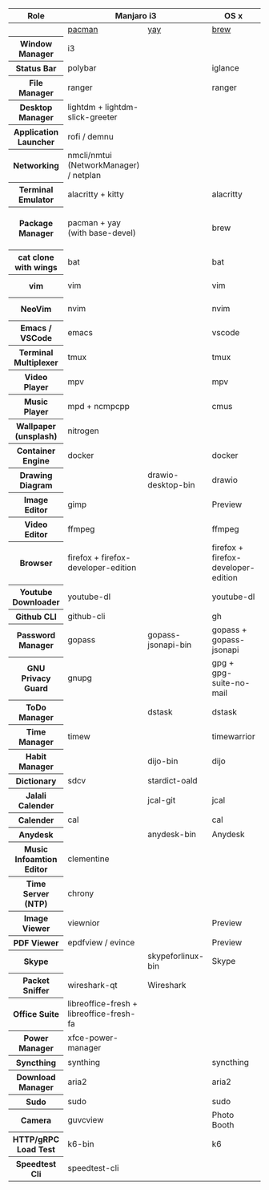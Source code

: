 <!--
	vim: ft=html
-->

<table>
  <thead>
    <tr>
      <th>Role</th>
      <th colspan="2">Manjaro i3</th>
      <th>OS x</th>
      <th colspan="2">windows</th>
    </tr>
  </thead>
  <tbody>
    <tr>
      <td></td>
      <td>
        <a
          href="https://archlinux.org/pacman/"
          target="_blank"
          rel="noopener noreferrer"
          >pacman</a
        >
      </td>
      <td>
        <a
          href="https://github.com/Jguer/yay"
          target="_blank"
          rel="noopener noreferrer"
          >yay</a
        >
      </td>
      <td>
        <a href="https://brew.sh/" target="_blank" rel="noopener noreferrer"
          >brew</a
        >
      </td>
      <td>
        <a href="https://scoop.sh/" target="_blank" rel="noopener noreferrer"
          >scoop</a
        >
      </td>
      <td>
        <a
          href="https://chocolatey.org/"
          target="_blank"
          rel="noopener noreferrer"
          >chocolatey</a
        >
      </td>
    </tr>
    <tr>
      <th>Window Manager</th>
      <td>i3</td>
      <td></td>
      <td></td>
      <td></td>
      <td></td>
    </tr>
    <tr>
      <th>Status Bar</th>
      <td>polybar</td>
      <td></td>
      <td>iglance</td>
      <td></td>
      <td></td>
    </tr>
    <tr>
      <th>File Manager</th>
      <td>ranger</td>
      <td></td>
      <td>ranger</td>
      <td></td>
      <td></td>
    </tr>
    <tr>
      <th>Desktop Manager</th>
      <td>lightdm + lightdm-slick-greeter</td>
      <td></td>
      <td></td>
      <td></td>
      <td></td>
    </tr>
    <tr>
      <th>Application Launcher</th>
      <td>rofi / demnu</td>
      <td></td>
      <td></td>
      <td></td>
      <td></td>
    </tr>
    <tr>
      <th>Networking</th>
      <td>nmcli/nmtui (NetworkManager) / netplan</td>
      <td></td>
      <td></td>
      <td></td>
      <td></td>
    </tr>
    <tr>
      <th>Terminal Emulator</th>
      <td>alacritty + kitty</td>
      <td></td>
      <td>alacritty</td>
      <td></td>
      <td></td>
    </tr>
    <tr>
      <th>Package Manager</th>
      <td>pacman + yay (with base-devel)</td>
      <td></td>
      <td>brew</td>
      <td>scopp (with extra bucket)</td>
      <td>choco</td>
    </tr>
    <tr>
      <th>cat clone with wings</th>
      <td>bat</td>
      <td></td>
      <td>bat</td>
      <td>bat</td>
      <td></td>
    </tr>
    <tr>
      <th>vim</th>
      <td>vim</td>
      <td></td>
      <td>vim</td>
      <td>vim (use wsl)</td>
      <td></td>
    </tr>
    <tr>
      <th>NeoVim</th>
      <td>nvim</td>
      <td></td>
      <td>nvim</td>
      <td>nvim (use wsl)</td>
      <td></td>
    </tr>
    <tr>
      <th>Emacs / VSCode</th>
      <td>emacs</td>
      <td></td>
      <td>vscode</td>
      <td></td>
      <td>emacs</td>
    </tr>
    <tr>
      <th>Terminal Multiplexer</th>
      <td>tmux</td>
      <td></td>
      <td>tmux</td>
      <td></td>
      <td></td>
    </tr>
    <tr>
      <th>Video Player</th>
      <td>mpv</td>
      <td></td>
      <td>mpv</td>
      <td></td>
      <td>vlc</td>
    </tr>
    <tr>
      <th>Music Player</th>
      <td>mpd + ncmpcpp</td>
      <td></td>
      <td>cmus</td>
      <td></td>
      <td></td>
    </tr>
    <tr>
      <th>Wallpaper (unsplash)</th>
      <td>nitrogen</td>
      <td></td>
      <td></td>
      <td></td>
      <td></td>
    </tr>
    <tr>
      <th>Container Engine</th>
      <td>docker</td>
      <td></td>
      <td>docker</td>
      <td></td>
      <td></td>
    </tr>
    <tr>
      <th>Drawing Diagram</th>
      <td></td>
      <td>drawio-desktop-bin</td>
      <td>drawio</td>
      <td></td>
      <td></td>
    </tr>
    <tr>
      <th>Image Editor</th>
      <td>gimp</td>
      <td></td>
      <td>Preview</td>
      <td></td>
      <td></td>
    </tr>
    <tr>
      <th>Video Editor</th>
      <td>ffmpeg</td>
      <td></td>
      <td>ffmpeg</td>
      <td>ffmpeg</td>
      <td></td>
    </tr>
    <tr>
      <th>Browser</th>
      <td>firefox + firefox-developer-edition</td>
      <td></td>
      <td>firefox + firefox-developer-edition</td>
      <td></td>
      <td>firefox</td>
    </tr>
    <tr>
      <th>Youtube Downloader</th>
      <td>youtube-dl</td>
      <td></td>
      <td>youtube-dl</td>
      <td>youtube-dl</td>
      <td></td>
    </tr>
    <tr>
      <th>Github CLI</th>
      <td>github-cli</td>
      <td></td>
      <td>gh</td>
      <td></td>
      <td></td>
    </tr>
    <tr>
      <th>Password Manager</th>
      <td>gopass</td>
      <td>gopass-jsonapi-bin</td>
      <td>gopass + gopass-jsonapi</td>
      <td></td>
      <td></td>
    </tr>
    <tr>
      <th>GNU Privacy Guard</th>
      <td>gnupg</td>
      <td></td>
      <td>gpg + gpg-suite-no-mail</td>
      <td></td>
      <td>gpg4win</td>
    </tr>
    <tr>
      <th>ToDo Manager</th>
      <td></td>
      <td>dstask</td>
      <td>dstask</td>
      <td></td>
      <td></td>
    </tr>
    <tr>
      <th>Time Manager</th>
      <td>timew</td>
      <td></td>
      <td>timewarrior</td>
      <td></td>
      <td></td>
    </tr>
    <tr>
      <th>Habit Manager</th>
      <td></td>
      <td>dijo-bin</td>
      <td>dijo</td>
      <td></td>
      <td></td>
    </tr>
    <tr>
      <th>Dictionary</th>
      <td>sdcv</td>
      <td>stardict-oald</td>
      <td></td>
      <td></td>
      <td></td>
    </tr>
    <tr>
      <th>Jalali Calender</th>
      <td></td>
      <td>jcal-git</td>
      <td>jcal</td>
      <td></td>
      <td></td>
    </tr>
    <tr>
      <th>Calender</th>
      <td>cal</td>
      <td></td>
      <td>cal</td>
      <td></td>
      <td></td>
    </tr>
    <tr>
      <th>Anydesk</th>
      <td></td>
      <td>anydesk-bin</td>
      <td>Anydesk</td>
      <td></td>
      <td></td>
    </tr>
    <tr>
      <th>Music Infoamtion Editor</th>
      <td>clementine</td>
      <td></td>
      <td></td>
      <td></td>
      <td></td>
    </tr>
    <tr>
      <th>Time Server (NTP)</th>
      <td>chrony</td>
      <td></td>
      <td></td>
      <td></td>
      <td></td>
    </tr>
    <tr>
      <th>Image Viewer</th>
      <td>viewnior</td>
      <td></td>
      <td>Preview</td>
      <td></td>
      <td></td>
    </tr>
    <tr>
      <th>PDF Viewer</th>
      <td>epdfview / evince</td>
      <td></td>
      <td>Preview</td>
      <td></td>
      <td>adobereader</td>
    </tr>
    <tr>
      <th>Skype</th>
      <td></td>
      <td>skypeforlinux-bin</td>
      <td>Skype</td>
      <td></td>
      <td>Skype</td>
    </tr>
    <tr>
      <th>Packet Sniffer</th>
      <td>wireshark-qt</td>
      <td>Wireshark</td>
      <td></td>
      <td></td>
      <td></td>
    </tr>
    <tr>
      <th>Office Suite</th>
      <td>libreoffice-fresh + libreoffice-fresh-fa</td>
      <td></td>
      <td></td>
      <td></td>
      <td>Microsoft Windows</td>
    </tr>
    <tr>
      <th>Power Manager</th>
      <td>xfce-power-manager</td>
      <td></td>
      <td></td>
      <td></td>
      <td></td>
    </tr>
    <tr>
      <th>Syncthing</th>
      <td>synthing</td>
      <td></td>
      <td>syncthing</td>
      <td></td>
      <td>SyncTrayzor</td>
    </tr>
    <tr>
      <th>Download Manager</th>
      <td>aria2</td>
      <td></td>
      <td>aria2</td>
      <td>aria2</td>
      <td></td>
    </tr>
    <tr>
      <th>Sudo</th>
      <td>sudo</td>
      <td></td>
      <td>sudo</td>
      <td>sudo</td>
      <td></td>
    </tr>
    <tr>
      <th>Camera</th>
      <td>guvcview</td>
      <td></td>
      <td>Photo Booth</td>
      <td></td>
      <td>Camera</td>
    </tr>
    <tr>
      <th>HTTP/gRPC Load Test</th>
      <td>k6-bin</td>
      <td></td>
      <td>k6</td>
      <td></td>
      <td></td>
    </tr>
    <tr>
      <th>Speedtest Cli</th>
      <td>speedtest-cli</td>
      <td></td>
      <td></td>
      <td></td>
      <td></td>
    </tr>
  </tbody>
</table>
